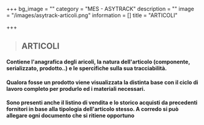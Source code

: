 +++
bg_image = ""
category = "MES - ASYTRACK"
description = ""
image = "/images/asytrack-articoli.png"
information = []
title = "ARTICOLI"

+++
> ## ARTICOLI

#### Contiene l'anagrafica degli aricoli, la natura dell'articolo (componente, serializzato, prodotto..) e le spercifiche sulla sua tracciabilità.

#### Qualora fosse un prodotto viene visualizzata la distinta base con il ciclo di lavoro completo per produrlo ed i materiali necessari.

#### Sono presenti anche il listino di vendita e lo storico acquisti da precedenti fornitori in base alla tipologia dell'articolo stesso. A corredo si può allegare ogni documento che si ritiene opportuno